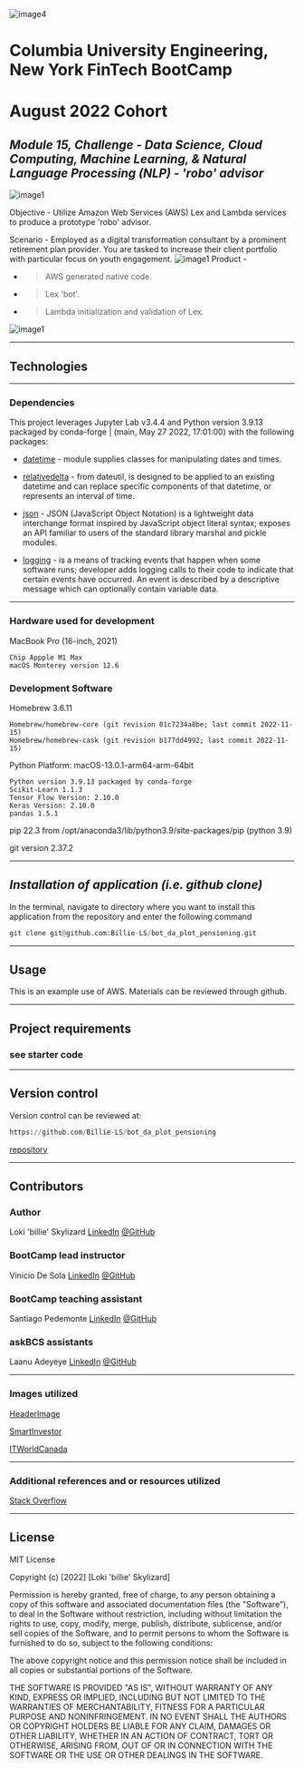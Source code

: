 ![image4](images/image4.png)
# **Columbia University Engineering, New York FinTech BootCamp** 
# **August 2022 Cohort**
## *Module 15, Challenge -  Data Science, Cloud Computing, Machine Learning, & Natural Language Processing (NLP)  -  'robo' advisor*
![image1](images/image2.png)

Objective - Utilize Amazon Web Services (AWS) Lex and Lambda services to produce a prototype 'robo' advisor. 

Scenario - Employed as a digital transformation consultant by a prominent retirement plan provider. You are tasked to increase their client portfolio with particular focus on youth engagement. 
![image1](images/image1.png)
Product -

* > AWS generated native code.
* > Lex 'bot'.
* > Lambda initialization and validation of Lex.
 
![image1](images/image3.png)
___

## **Technologies**
___
### **Dependencies**

This project leverages Jupyter Lab v3.4.4 and Python version 3.9.13 packaged by conda-forge | (main, May 27 2022, 17:01:00) with the following packages:


* [datetime](https://docs.python.org/3/library/datetime.html) - module supplies classes for manipulating dates and times.

* [relativedelta](https://dateutil.readthedocs.io/en/stable/relativedelta.html) - from dateutil, is designed to be applied to an existing datetime and can replace specific components of that datetime, or represents an interval of time.

* [json](https://docs.python.org/3/library/json.html#module-json) - JSON (JavaScript Object Notation) is a lightweight data interchange format inspired by JavaScript object literal syntax; exposes an API familiar to users of the standard library marshal and pickle modules.

* [logging](https://docs.python.org/3/howto/logging.html) - is a means of tracking events that happen when some software runs; developer adds logging calls to their code to indicate that certain events have occurred. An event is described by a descriptive message which can optionally contain variable data.

___

### **Hardware used for development**

MacBook Pro (16-inch, 2021)

    Chip Appple M1 Max
    macOS Monterey version 12.6

### **Development Software**

Homebrew 3.6.11

    Homebrew/homebrew-core (git revision 01c7234a8be; last commit 2022-11-15)
    Homebrew/homebrew-cask (git revision b177dd4992; last commit 2022-11-15)

Python Platform: macOS-13.0.1-arm64-arm-64bit

    Python version 3.9.13 packaged by conda-forge
    Scikit-Learn 1.1.3
    Tensor Flow Version: 2.10.0
    Keras Version: 2.10.0
    pandas 1.5.1

pip 22.3 from /opt/anaconda3/lib/python3.9/site-packages/pip (python 3.9)


git version 2.37.2

---
## *Installation of application (i.e. github clone)*

 In the terminal, navigate to directory where you want to install this application from the repository and enter the following command

```python
git clone git@github.com:Billie-LS/bot_da_plot_pensioning.git
```

---
## **Usage**

This is an example use of AWS.  Materials can be reviewed through github.

___

## **Project requirements**
### see starter code

---
## **Version control**

Version control can be reviewed at:

```python
https://github.com/Billie-LS/bot_da_plot_pensioning
```

[repository](https://github.com/Billie-LS/DeepL_Adventure_Angels)


___
## **Contributors**

### **Author**

Loki 'billie' Skylizard
    [LinkedIn](https://www.linkedin.com/in/l-s-6a0316244)
    [@GitHub](https://github.com/Billie-LS)


### **BootCamp lead instructor**

Vinicio De Sola
    [LinkedIn](https://www.linkedin.com/in/vinicio-desola-jr86/)
    [@GitHub](https://github.com/penpen86)


### **BootCamp teaching assistant**

Santiago Pedemonte
    [LinkedIn](https://www.linkedin.com/in/s-pedemonte/)
    [@GitHub](https://github.com/Santiago-Pedemonte)


### **askBCS assistants**

Laanu Adeyeye
    [LinkedIn]()
    [@GitHub](https://github.com/Laanu)


___

### **Images utilized**

[HeaderImage](https://www.vamsitalkstech.com/architecture/how-robo-advisors-work-23/)

[SmartInvestor](https://www.smartinvestor.com.my/robo-advisor-in-malaysia-8-robo-advisor-platforms-to-choose-from/)

[ITWorldCanada](https://www.itworldcanada.com/article/cloud-services-to-bridge-digital-divide-between-small-and-big-companies-aws-impact-report/503954)

___
### **Additional references and or resources utilized**

[Stack Overflow](https://stackoverflow.com/questions/67467874/an-error-has-occurred-the-server-encountered-an-error-processing-the-lambda-res)

___
## **License**

MIT License

Copyright (c) [2022] [Loki 'billie' Skylizard]

Permission is hereby granted, free of charge, to any person obtaining a copy
of this software and associated documentation files (the "Software"), to deal
in the Software without restriction, including without limitation the rights
to use, copy, modify, merge, publish, distribute, sublicense, and/or sell
copies of the Software, and to permit persons to whom the Software is
furnished to do so, subject to the following conditions:

The above copyright notice and this permission notice shall be included in all
copies or substantial portions of the Software.

THE SOFTWARE IS PROVIDED "AS IS", WITHOUT WARRANTY OF ANY KIND, EXPRESS OR
IMPLIED, INCLUDING BUT NOT LIMITED TO THE WARRANTIES OF MERCHANTABILITY,
FITNESS FOR A PARTICULAR PURPOSE AND NONINFRINGEMENT. IN NO EVENT SHALL THE
AUTHORS OR COPYRIGHT HOLDERS BE LIABLE FOR ANY CLAIM, DAMAGES OR OTHER
LIABILITY, WHETHER IN AN ACTION OF CONTRACT, TORT OR OTHERWISE, ARISING FROM,
OUT OF OR IN CONNECTION WITH THE SOFTWARE OR THE USE OR OTHER DEALINGS IN THE
SOFTWARE.


